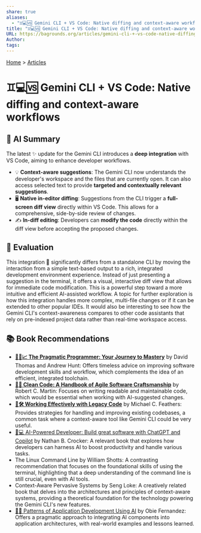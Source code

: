```yaml
---
share: true
aliases:
  - "♊💻🆚 Gemini CLI + VS Code: Native diffing and context-aware workflows"
title: "♊💻🆚 Gemini CLI + VS Code: Native diffing and context-aware workflows"
URL: https://bagrounds.org/articles/gemini-cli-+-vs-code-native-diffing-and-context-aware-workflows
Author:
tags:
---
```

[Home](../index.md) > [Articles](./index.md)  
# ♊💻🆚 Gemini CLI + VS Code: Native diffing and context-aware workflows  
## 🤖 AI Summary  
The latest ✨ update for the Gemini CLI introduces a **deep integration** with VS Code, aiming to enhance developer workflows.  
- 💡 **Context-aware suggestions**: The Gemini CLI now understands the developer's workspace and the files that are currently open. It can also access selected text to provide **targeted and contextually relevant suggestions**.  
- 🖥️ **Native in-editor diffing**: Suggestions from the CLI trigger a **full-screen diff view** directly within VS Code. This allows for a comprehensive, side-by-side review of changes.  
- ✍️ **In-diff editing**: Developers can **modify the code** directly within the diff view before accepting the proposed changes.  
  
## 🤔 Evaluation  
This integration 🤝 significantly differs from a standalone CLI by moving the interaction from a simple text-based output to a rich, integrated development environment experience. Instead of just presenting a suggestion in the terminal, it offers a visual, interactive diff view that allows for immediate code modification. This is a powerful step toward a more intuitive and efficient AI-assisted workflow. A topic for further exploration is how this integration handles more complex, multi-file changes or if it can be extended to other popular IDEs. It would also be interesting to see how the Gemini CLI's context-awareness compares to other code assistants that rely on pre-indexed project data rather than real-time workspace access.  
  
## 📚 Book Recommendations  
- **[🧑‍💻📈 The Pragmatic Programmer: Your Journey to Mastery](../books/the-pragmatic-programmer-your-journey-to-mastery.md)** by David Thomas and Andrew Hunt: Offers timeless advice on improving software development skills and workflow, which complements the idea of an efficient, integrated toolchain.  
- **[🧼💾 Clean Code: A Handbook of Agile Software Craftsmanship](../books/clean-code.md)** by Robert C. Martin: Focuses on writing readable and maintainable code, which would be essential when working with AI-suggested changes.  
- **[🧱🛠️ Working Effectively with Legacy Code](../books/working-effectively-with-legacy-code.md)** by Michael C. Feathers: Provides strategies for handling and improving existing codebases, a common task where a context-aware tool like Gemini CLI could be very useful.  
- [🤖💻 AI-Powered Developer: Build great software with ChatGPT and Copilot](../books/ai-powered-developer-build-great-software-with-chatgpt-and-copilot.md) by Nathan B. Crocker: A relevant book that explores how developers can harness AI to boost productivity and handle various tasks.  
- The Linux Command Line by William Shotts: A contrasting recommendation that focuses on the foundational skills of using the terminal, highlighting that a deep understanding of the command line is still crucial, even with AI tools.  
- Context-Aware Pervasive Systems by Seng Loke: A creatively related book that delves into the architectures and principles of context-aware systems, providing a theoretical foundation for the technology powering the Gemini CLI's new features.  
- [🤖🧩 Patterns of Application Development Using AI](../books/patterns-of-application-development-using-ai.md) by Obie Fernandez: Offers a pragmatic approach to integrating AI components into application architectures, with real-world examples and lessons learned.